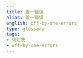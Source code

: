 ```yaml
---
title: 差一错误
alias: 差一错误
english: off-by-one-errors
type: glossary
tags:
- 词汇表
- off-by-one-errors
---
```


